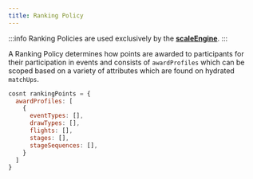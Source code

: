 ```yaml
---
title: Ranking Policy
---
```


:::info
Ranking Policies are used exclusively by the [**scaleEngine**](../engines/scale-engine-overview).
:::

A Ranking Policy determines how points are awarded to participants for their participation in events and consists of `awardProfiles` which can be scoped based on a variety of attributes which are found on hydrated `matchUps`.

```js
cosnt rankingPoints = {
  awardProfiles: [
    {
      eventTypes: [],
      drawTypes: [],
      flights: [],
      stages: [],
      stageSequences: [],
    }
  ]
}
```
